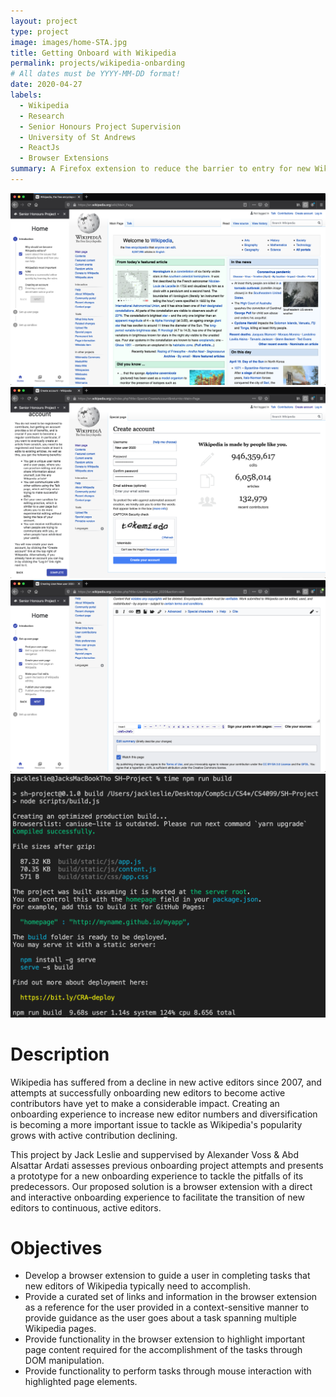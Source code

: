 ```yaml
---
layout: project
type: project
image: images/home-STA.jpg
title: Getting Onboard with Wikipedia
permalink: projects/wikipedia-onbarding
# All dates must be YYYY-MM-DD format!
date: 2020-04-27
labels:
  - Wikipedia
  - Research
  - Senior Honours Project Supervision
  - University of St Andrews
  - ReactJs
  - Browser Extensions
summary: A Firefox extension to reduce the barrier to entry for new Wikipedia users.
---
```


<div class="ui medium rounded images">
  <img class="ui image" src="../images/SH-J-1.4.png">
  <img class="ui image" src="../images/SH-J-1.6.png">
  <img class="ui image" src="../images/SH-J-2.1.png">
  <img class="ui image" src="../images/build.png">
</div>

# Description

Wikipedia has suffered from a decline in new active editors since 2007, and attempts at successfully onboarding new editors to become active contributors have yet to make a considerable impact. Creating an onboarding experience to increase new editor numbers and diversification is becoming a more important issue to tackle as Wikipedia's popularity grows with active contribution declining. 

This project by Jack Leslie and suppervised by Alexander Voss & Abd Alsattar Ardati assesses previous onboarding project attempts and presents a prototype for a new onboarding experience to tackle the pitfalls of its predecessors. Our proposed solution is a browser extension with a direct and interactive onboarding experience to facilitate the transition of new editors to continuous, active editors.

# Objectives

- Develop a browser extension to guide a user in completing tasks that new editors of
Wikipedia typically need to accomplish.
- Provide a curated set of links and information in the browser extension as a reference for
the user provided in a context-sensitive manner to provide guidance as the user goes
about a task spanning multiple Wikipedia pages.
- Provide functionality in the browser extension to highlight important page content
required for the accomplishment of the tasks through DOM manipulation.
- Provide functionality to perform tasks through mouse interaction with highlighted page
elements.

